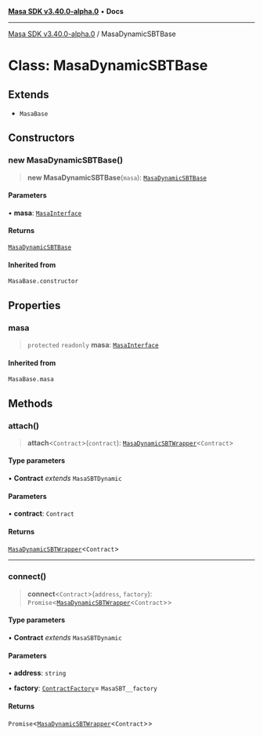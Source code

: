 [**Masa SDK v3.40.0-alpha.0**](../README.md) • **Docs**

***

[Masa SDK v3.40.0-alpha.0](../globals.md) / MasaDynamicSBTBase

# Class: MasaDynamicSBTBase

## Extends

- `MasaBase`

## Constructors

### new MasaDynamicSBTBase()

> **new MasaDynamicSBTBase**(`masa`): [`MasaDynamicSBTBase`](MasaDynamicSBTBase.md)

#### Parameters

• **masa**: [`MasaInterface`](../interfaces/MasaInterface.md)

#### Returns

[`MasaDynamicSBTBase`](MasaDynamicSBTBase.md)

#### Inherited from

`MasaBase.constructor`

## Properties

### masa

> `protected` `readonly` **masa**: [`MasaInterface`](../interfaces/MasaInterface.md)

#### Inherited from

`MasaBase.masa`

## Methods

### attach()

> **attach**\<`Contract`\>(`contract`): [`MasaDynamicSBTWrapper`](MasaDynamicSBTWrapper.md)\<`Contract`\>

#### Type parameters

• **Contract** *extends* `MasaSBTDynamic`

#### Parameters

• **contract**: `Contract`

#### Returns

[`MasaDynamicSBTWrapper`](MasaDynamicSBTWrapper.md)\<`Contract`\>

***

### connect()

> **connect**\<`Contract`\>(`address`, `factory`): `Promise`\<[`MasaDynamicSBTWrapper`](MasaDynamicSBTWrapper.md)\<`Contract`\>\>

#### Type parameters

• **Contract** *extends* `MasaSBTDynamic`

#### Parameters

• **address**: `string`

• **factory**: [`ContractFactory`](ContractFactory.md)= `MasaSBT__factory`

#### Returns

`Promise`\<[`MasaDynamicSBTWrapper`](MasaDynamicSBTWrapper.md)\<`Contract`\>\>
